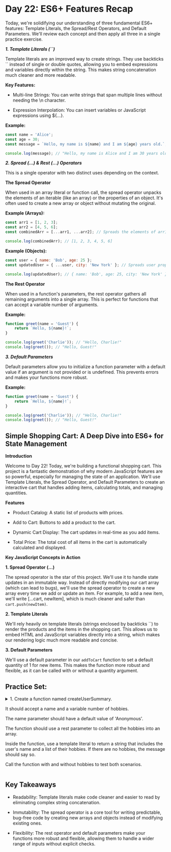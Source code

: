 # Day 22: ES6+ Features Recap

Today, we're solidifying our understanding of three fundamental ES6+ features: Template Literals, the Spread/Rest Operators, and Default Parameters. We'll review each concept and then apply all three in a single practice exercise.

***1. Template Literals (``)***

Template literals are an improved way to create strings. They use backticks `` instead of single or double quotes, allowing you to embed expressions and variables directly within the string. This makes string concatenation much cleaner and more readable.

**Key Features:**

- Multi-line Strings: You can write strings that span multiple lines without needing the \n character.

- Expression Interpolation: You can insert variables or JavaScript expressions using ${...}.

**Example:**
```js
const name = 'Alice';
const age = 30;
const message = `Hello, my name is ${name} and I am ${age} years old.`;

console.log(message); // "Hello, my name is Alice and I am 30 years old."
```

***2. Spread (...) & Rest (...) Operators***

This is a single operator with two distinct uses depending on the context.

**The Spread Operator**

When used in an array literal or function call, the spread operator unpacks the elements of an iterable (like an array) or the properties of an object. It's often used to create a new array or object without mutating the original.

**Example (Arrays):**

```js
const arr1 = [1, 2, 3];
const arr2 = [4, 5, 6];
const combinedArr = [...arr1, ...arr2]; // Spreads the elements of arr1 and arr2 into a new array.

console.log(combinedArr); // [1, 2, 3, 4, 5, 6]
```

**Example (Objects):**

```js
const user = { name: 'Bob', age: 25 };
const updatedUser = { ...user, city: 'New York' }; // Spreads user properties and adds a new one.

console.log(updatedUser); // { name: 'Bob', age: 25, city: 'New York' }
```



**The Rest Operator**

When used in a function's parameters, the rest operator gathers all remaining arguments into a single array. This is perfect for functions that can accept a variable number of arguments.


**Example:**

```js
function greet(name = 'Guest') {
    return `Hello, ${name}!`;
}

console.log(greet('Charlie')); // "Hello, Charlie!"
console.log(greet()); // "Hello, Guest!"
```
***3. Default Parameters***

Default parameters allow you to initialize a function parameter with a default value if an argument is not provided or is undefined. This prevents errors and makes your functions more robust.

**Example:**

```js
function greet(name = 'Guest') {
    return `Hello, ${name}!`;
}

console.log(greet('Charlie')); // "Hello, Charlie!"
console.log(greet()); // "Hello, Guest!"
```

## Simple Shopping Cart: A Deep Dive into ES6+ for State Management

**Introduction**

Welcome to Day 22! Today, we're building a functional shopping cart. This project is a fantastic demonstration of why modern JavaScript features are so powerful, especially for managing the state of an application. We'll use Template Literals, the Spread Operator, and Default Parameters to create an interactive cart that handles adding items, calculating totals, and managing quantities.

**Features**

- Product Catalog: A static list of products with prices.

- Add to Cart: Buttons to add a product to the cart.

- Dynamic Cart Display: The cart updates in real-time as you add items.

- Total Price: The total cost of all items in the cart is automatically calculated and displayed.

**Key JavaScript Concepts in Action**

**1. Spread Operator (...)**

The spread operator is the star of this project. We'll use it to handle state updates in an immutable way. Instead of directly modifying our cart array (which can lead to bugs), we'll use the spread operator to create a new array every time we add or update an item. For example, to add a new item, we'll write [...cart, newItem], which is much cleaner and safer than `cart.push(newItem)`.


**2. Template Literals**

We'll rely heavily on template literals (strings enclosed by backticks ``) to render the products and the items in the shopping cart. This allows us to embed HTML and JavaScript variables directly into a string, which makes our rendering logic much more readable and concise.

**3. Default Parameters**

We'll use a default parameter in our `addToCart` function to set a default quantity of 1 for new items. This makes the function more robust and flexible, as it can be called with or without a quantity argument.


## Practice Set:
<details>
<summary >
1. Create a function named createUserSummary.

 It should accept a name and a variable number of hobbies.

 The name parameter should have a default value of 'Anonymous'.

 The function should use a rest parameter to collect all the hobbies into an array.

 Inside the function, use a template literal to return a string that includes the user's name and a list of their hobbies. If there are no hobbies, the message should say so.

 Call the function with and without hobbies to test both scenarios.
</summary>

```js

function createUserSummary(name = 'Anonymous', ...hobbies) {
    const hobbiesText = hobbies.length > 0
        ? hobbies.join(', ')
        : 'no hobbies listed';

    return `User: ${name}. Hobbies: ${hobbiesText}.`;
}
``` 
</details>

## Key Takeaways

- Readability: Template literals make code cleaner and easier to read by eliminating complex string concatenation.

- Immutability: The spread operator is a core tool for writing predictable, bug-free code by creating new arrays and objects instead of modifying existing ones.

- Flexibility: The rest operator and default parameters make your functions more robust and flexible, allowing them to handle a wider range of inputs without explicit checks.